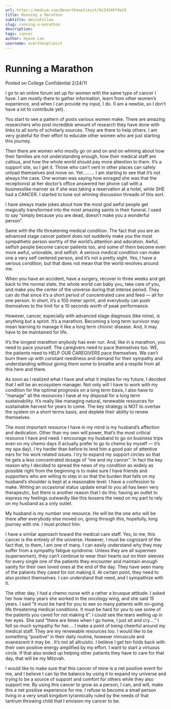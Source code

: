 ```yaml
---
url: https://medium.com/@evertheoptimist/9c24346f4e19
title: Running a Marathon
subtitle: AmicoFollow
slug: running-a-marathon
description: 
tags: cancer
author: Hyeon Lee
username: evertheoptimist
---
```


# Running a Marathon

Posted on College Confidential 2/24/11

I go to an online forum set up for women with the same type of cancer I have. I am mostly there to gather information, learn from other women’s experience, and when I can provide my input, I do. (I am a newbie, so I don’t have a lot to contribute yet).

You start to see a pattern of posts various women make. There are amazing researchers who post incredible amount of research they have done with links to all sorts of scholarly sources. They are there to help others. I am very grateful for their effort to educate other women who are just starting this journey.

Then there are women who mostly go on and on and on whining about how their families are not understanding enough, how their medical staff are callous, and how the whole world should pay more attention to them. It’s a support site, so I get it. Those who can’t vent in other places can safely unload themselves and move on. Yet……… I am starting to see that it’s not always the case. One woman was saying how enraged she was that the receptionist at her doctor’s office answered her phone call with a businesslike manner as if she was taking a reservation at a hotel, while SHE had a CANCER. I started to tune out whining discussion threads of this sort.

I have always made jokes about how the most god awful people get magically transformed into the most amazing saints in their funeral. I used to say “simply because you are dead, doesn’t make you a wonderful person”.

Same with the life threatening medical condition. The fact that you are an advanced stage cancer patient does not suddenly make you the most sympathetic person worthy of the world’s attention and adoration. Awful, selfish people become cancer patients too, and some of them become even more awful, unlovable, and selfish. A serious medical condition can make one a very self centered person, and it’s not a pretty sight. Yes, I have a serious condition, but that does not mean that the world revolves around me.

When you have an accident, have a surgery, recover in three weeks and get back to the normal state, the whole world can baby you, take care of you, and make you the center of the universe during that intense period. They can do that since it’s a short period of concentrated care and feed — all for one person. In short, it’s a 100 meter sprint, and everybody can push themselves to the limit for a 10 seconds worth of peak performance.

However, cancer, especially with advanced stage diagnosis (like mine), is anything but a sprint. It’s a marathon. Becoming a long term survivor may mean learning to manage it like a long term chronic disease. And, it may have to be maintained for life.

It’s the longest marathon anybody has ever run. And, like in a marathon, you need to pace yourself. The caregivers need to pace themselves too. WE, the patients need to HELP OUR CAREGIVERS pace themselves. We can’t burn them up with constant neediness and demand for their sympathy and understanding without giving them some to breathe and a respite from all this here and there.

As soon as I realized what I have and what it implies for my future, I decided that I will be an ecosystem manager. Not only will I have to work with my condition for the optimal prognosis on a long term basis, I also have to “manage” all the resources I have at my disposal for a long term sustainability. It’s really like managing natural, renewable resources for sustainable harvest for years to come. The key strategy is NOT to overtax the system on a short terms basis, and deplete their ability to renew themselves.

The most important resource I have in my mind is my husband’s affection and dedication. Other than my own will power, that’s the most critical resource I have and need. I encourage my husband to go on business trips even on my chemo days (I actually prefer to go to chemo by myself — it’s my spa day). I try harder than before to lend him a good pair of attentive ears for his work related issues. I try to expand my support circles so that he gets a less concentrated dosage of “me and my cancer”. In fact the key reason why I decided to spread the news of my condition as widely as possible right from the beginning is to make sure I have friends and supporters who are willing to step in so that the burden that falls on my husband’s shoulder is kept at a reasonable level. I have a confession to make. Writing an occasional status update email to you all has been very therapeutic, but there is another reason that I do this: having an outlet to express my feelings outwardly like this lessens the need on my part to rely on my husband as a only outlet.

My husband is my number one resource. He will be the one who will be there after everybody else moved on, going through this, hopefully, long journey with me. I must protect him.

I have a similar approach toward the medical care staff. Yes, to me, this cancer is the entirely of the universe. However, I must be cognizant of the fact that, to them, I am one of many. I can easily understand why they may suffer from a sympathy fatigue syndrome. Unless they are all supermen (superwomen), they can’t continue to wear their hearts out on their sleeves for every single one of the patients they encounter and maintain enough sanity for their own loved ones at the end of the day. They have seen many of the patients they cared for not making it. At certain point, they need to also protect themselves. I can understand that need, and I sympathize with it.

The other day, I had a chemo nurse with a rather a brusque attitude. I asked her how many years she worked in the oncology wing, and she said 15 years. I said “it must be hard for you to see so many patients with on-going life threatening medical conditions. It must be hard for you to see some of the patients you cared for not making it”. I could see the tears welling up in her eyes. She said “there are times when I go home, I just sit and cry….” I felt so much sympathy for her…. I make a point of being cheerful around my medical staff. They are my renewable resources too. I would like to be something “positive” in their daily routine, however minuscule and evanescent it may be . It’s not all altruistic. I believe I get ten folds back with their own positive energy amplified by my effort. I want to start a virtuous circle. If that also ended up helping other patients they have to care for that day, that will be my Mitzvah.

I would like to make sure that this cancer of mine is a net positive event for me, and I believe I can tip the balance by using it to expand my universe and trying to be a source of support and comfort for others while they also support me. By using this cancer to grow as a person, I can, and will, make this a net positive experience for me. I refuse to become a small person living in a very small kingdom tyrannically ruled by the needs of that tantrum throwing child that I envision my cancer to be.


